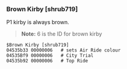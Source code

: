 ### Brown Kirby [shrub719]

P1 kirby is always brown.

> **Note:** 6 is the ID for brown kirby

```
$Brown Kirby [shrub719]
04535b33 00000006   # sets Air Ride colour
04535Bf9 00000006   # City Trial
04535b92 00000006   # Top Ride
```
